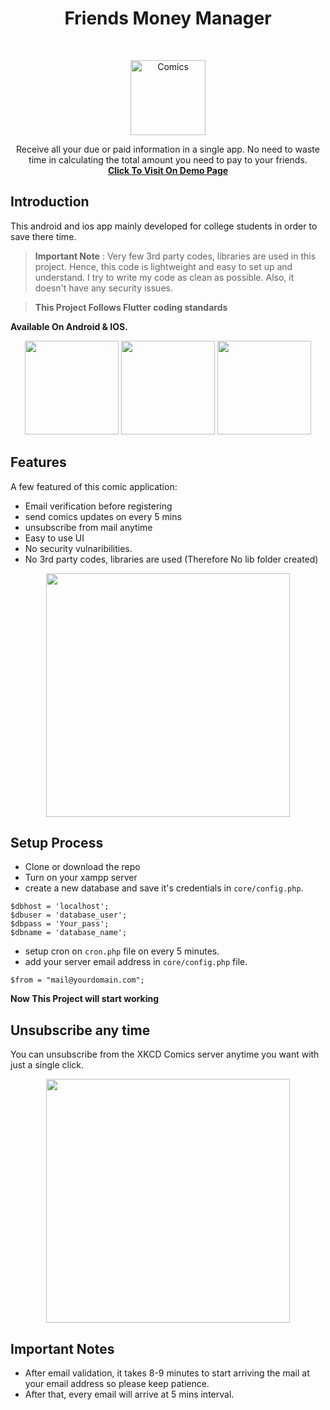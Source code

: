 <h1 align="center"> Friends Money Manager </h1> <br>
<p align="center">
  <a href="https://nalindev.github.io/saveo/">
    <img alt="Comics" title="XKCD Comics" src="https://raw.githubusercontent.com/nalindev/money-manager/main/android/app/src/main/res/mipmap-hdpi/ic_launcher.png" width="120">
  </a>
</p>

<p align="center">
  Receive all your due or paid information in a single app. No need to waste time in calculating the total amount you need to pay to your friends.<br>
  <a href="https://nalindev.github.io/saveo/"><strong>Click To Visit On Demo Page</strong> </a>
</p>

## Introduction 

This android and ios app mainly developed for college students in order to save there time.

> **Important Note** :  Very few 3rd party codes, libraries are used in this project. Hence, this code is lightweight and easy to set up and understand. I try to write my code as clean as possible. Also, it doesn't have any security issues.

> **This Project Follows Flutter coding standards**

**Available On Android & IOS.**

<p align="center">
  <img src="https://i.imgur.com/TpMxeRB.png" width="150" />
  <img src="https://i.imgur.com/TpMxeRB.png" width="150" /> 
  <img src="https://i.imgur.com/TpMxeRB.png" width="150" />
</p>


## Features

A few featured of this comic application:

* Email verification before registering
* send comics updates on every 5 mins
* unsubscribe from mail anytime
* Easy to use UI
* No security vulnaribilities.
* No 3rd party codes, libraries are used (Therefore No lib folder created) 

<p align="center">
  <img src = "https://i.imgur.com/qfyrUtW.png" width=390>
</p>

## Setup Process

- Clone or download the repo
- Turn on your xampp server
- create a new database and save it's credentials in `core/config.php`.

```
$dbhost = 'localhost';
$dbuser = 'database_user';
$dbpass = 'Your_pass';
$dbname = 'database_name';
```
- setup cron on `cron.php` file on every 5 minutes.
- add your server email address in `core/config.php` file.
```
$from = "mail@yourdomain.com";
```
**Now This Project will start working**

## Unsubscribe any time
You can unsubscribe from the XKCD Comics server anytime you want with just a single click. 

<p align="center">
  <img src = "https://i.imgur.com/4xdlzdj.png" width=390>
</p>

## Important Notes
- After email validation, it takes 8-9 minutes to start arriving the mail at your email address so please keep patience.
- After that, every email will arrive at 5 mins interval.
